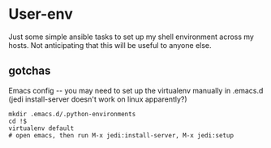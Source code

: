 # User-env

Just some simple ansible tasks to set up my shell environment across my hosts. Not anticipating that this will be useful to anyone else.

## gotchas

Emacs config -- you may need to set up the virtualenv manually in .emacs.d (jedi install-server doesn't work on linux apparently?)

```
mkdir .emacs.d/.python-environments
cd !$
virtualenv default
# open emacs, then run M-x jedi:install-server, M-x jedi:setup
```
